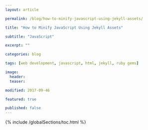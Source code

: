 ```yaml
---
layout: article

permalink: /blog/how-to-minify-javascript-using-jekyll-assets/

title: "How to Minify JavaScript Using Jekyll Assets"

subtitle: "JavaScript"

excerpt: ""

categories: blog

tags: [web development, javascript, html, jekyll, ruby gems]

image:
  header: 
  teaser: 

modified: 2017-09-46

featured: true

published: false
---
```


{% include /globalSections/toc.html %}

